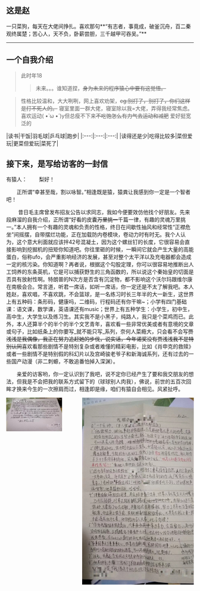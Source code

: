 ## 这是赵
一只菜狗，每天在大佬间挣扎。喜欢那句**“有志者，事竟成，破釜沉舟，百二秦观终属楚；苦心人，天不负，卧薪尝胆，三千越甲可吞吴。”**
* * *
## 一个自我介绍
> 此时年18
>> 未来。。。谁知道捏，~~身为未来的程序猿心中要有这觉悟。~~

>性格比较温和，大大咧咧，网上喜欢劝架，~~eg:别打了，别打了，你们这样是打不死人的。~~
寝室里面一群大佬，寝室除以我=大佬，弄得我经常焦虑。
喜欢运动( •̀ ω •́ )y但总瘦不下来~~不吃饱怎么有力气去运动和减肥~~
爱好挺宽泛的  

|读书|干饭|羽毛球|乒乓球|跑步|
|:---:|:---:|:---:|
|读得还是少|吃得比较多|菜但爱玩|更菜但爱玩|菜死了|

## 接下来，是写给访客的一封信
有猿人：
  &emsp;&emsp;梨好！  
  
  &emsp;&emsp;正所谓“幸甚至哉，割以咏智。”相逢既是猿，猿粪让我感到你一定是一个智者吧！  
  
 &emsp;&emsp;  昔日毛主席曾发布招友公告以求同志，我如今便要效仿他找个好朋友。先来段麻溜的自我介绍，正所谓“好看的皮囊~~万里挑一~~千篇一律，有趣的灵魂万里挑一。”本人拥有一个有趣的灵魂和负责的性格，终日在间歇性抽风和经常性“正襟危坐”间摇摆，自带摆烂功能，正在加载防内卷模块，卷动力时有时无。我个人认为，这个意大利面就应该拌42号混凝土，因为这个螺丝钉的长度，它很容易会直接影响到挖掘机的扭矩你知道吧。你往里砸的时候，一瞬间它就会产生大量的高能蛋白，俗称ufo，会严重影响经济的发展，甚至对整个太平洋以及充电器都会造成一定的核污染。你知道啊？再者说，根据这个勾股定理，你可以很容易地推断出人工饲养的东条英机，它是可以捕获野生的三角函数的，所以说这个秦始皇的切面是否具有放射性啊。特朗普的N次方是否含有沉淀物，都不影响这个沃尔玛跟维尔康在南极会合。常言道，听君一席话，如听一席话，你一定还是不太了解我吧。本人姓赵，喜欢唱，不喜欢跳，不会篮球，是一名练习时长三年半的大一新生，这世界上有五种码：条形码，健康吗，二维码，行程码还有你干嘛~；小学有四门基础课：语文课，数学课，英语课还有music；世界上有五种学生：小学生，初中生，高中生，大学生以及练习生。其实我不是小黑子，纯路人，我只是个菜鸡而已。此外，本人还算半个的半个的半个文艺青年，喜欢看一些非常优美或者有意境的文章或句子，比如纸条上的你要写_就不能只写_系列，奈何人菜瘾大，只会看不会写~~贾浅浅是我偶像，我正在努力追赶她的步伐，说实话，今年诺奖没有贾浅浅我不是特别认同~~喜欢看那些剧情不是特别复杂或者难懂的精彩电影，比如《肖申克的救赎》或者一些剧情不是特别假的科幻片以及宫崎骏老爷子和新海诚系列，还有过去的一些国产动漫（非二刺螈，不敢追番怕掉入深渊）。  
  
  &emsp;&emsp;亲爱的访客哟，你一定认识到了我吧，说不定你已经产生了要和我交朋友的想法，但我是不会把我的联系方式留下的（球球别人肉我），佛说，前世的五百次回眸才换来今生的一次擦肩而过，相逢即是缘，咱们有猿自会相见。风紧扯呼。  
  
<img align="left" width="150" src="https://github.com/ZYP123678/ZYP123678.github.io/blob/main/00e1fe879ef05e4b0624197f7aee6ec.jpg?raw=true">    


<img align="right" width="300" src="https://github.com/ZYP123678/ZYP123678.github.io/blob/main/74014911f27f4d40b71741cc4f79a03.jpg?raw=true">    
